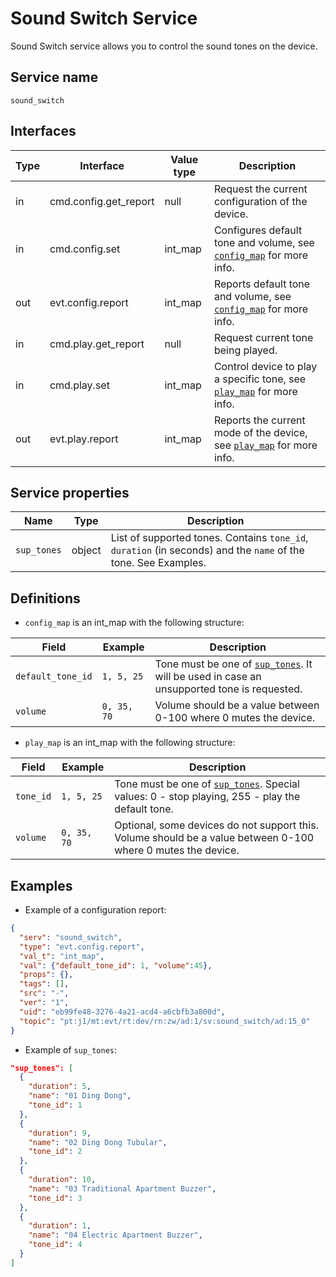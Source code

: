 # Sound Switch Service

Sound Switch service allows you to control the sound tones on the device.

## Service name

`sound_switch`

## Interfaces

| Type | Interface             | Value type | Description                                                                           |
| ---- | --------------------- | ---------- | ------------------------------------------------------------------------------------- |
| in   | cmd.config.get_report | null       | Request the current configuration of the device.                                      |
| in   | cmd.config.set        | int_map    | Configures default tone and volume, see [`config_map`](#definitions) for more info.   |
| out  | evt.config.report     | int_map    | Reports default tone and volume, see [`config_map`](#definitions) for more info.      |
| in   | cmd.play.get_report   | null       | Request current tone being played.                                                    |
| in   | cmd.play.set          | int_map    | Control device to play a specific tone, see [`play_map`](#definitions) for more info. |
| out  | evt.play.report       | int_map    | Reports the current mode of the device, see [`play_map`](#definitions) for more info. |

## Service properties

| Name        | Type   | Description                                                                                                                   |
| ----------- | ------ | ----------------------------------------------------------------------------------------------------------------------------- |
| `sup_tones` | object | List of supported tones. Contains `tone_id`, `duration` (in seconds) and the `name` of the tone. See Examples.                |

## Definitions

* `config_map` is an int_map with the following structure:

| Field             | Example       | Description                                                                                                       |
| ----------------- | ------------- | ----------------------------------------------------------------------------------------------------------------- |
| `default_tone_id` | `1, 5, 25`  | Tone must be one of [`sup_tones`](#service-properties). It will be used in case an unsupported tone is requested. |
| `volume`          | `0, 35, 70` | Volume should be a value between 0-100 where 0 mutes the device.                                                  |

* `play_map` is an int_map with the following structure:

| Field     | Example       | Description                                                                                                            |
| --------- | ------------- | ---------------------------------------------------------------------------------------------------------------------- |
| `tone_id` | `1, 5, 25`  | Tone must be one of [`sup_tones`](#service-properties). Special values: 0 - stop playing, 255 - play the default tone. |
| `volume`  | `0, 35, 70` | Optional, some devices do not support this. Volume should be a value between 0-100 where 0 mutes the device.           |

## Examples

* Example of a configuration report:

```json
{
  "serv": "sound_switch",
  "type": "evt.config.report",
  "val_t": "int_map",
  "val": {"default_tone_id": 1, "volume":45},
  "props": {},
  "tags": [],
  "src": "-",
  "ver": "1",
  "uid": "eb99fe48-3276-4a21-acd4-a6cbfb3a800d",
  "topic": "pt:j1/mt:evt/rt:dev/rn:zw/ad:1/sv:sound_switch/ad:15_0"
}
```

* Example of `sup_tones`:

```json
"sup_tones": [
  {
    "duration": 5,
    "name": "01 Ding Dong",
    "tone_id": 1
  },
  {
    "duration": 9,
    "name": "02 Ding Dong Tubular",
    "tone_id": 2
  },
  {
    "duration": 10,
    "name": "03 Traditional Apartment Buzzer",
    "tone_id": 3
  },
  {
    "duration": 1,
    "name": "04 Electric Apartment Buzzer",
    "tone_id": 4
  }
]
```


